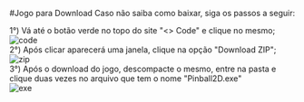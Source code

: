 #Jogo para Download
Caso não saiba como baixar, siga os passos a seguir:

1°) Vá até o botão verde no topo do site "<> Code" e clique no mesmo;
<br>
![code](https://github.com/Adriel025/Jogo.exe/assets/111098428/1eaf088a-0c79-4612-9acd-24699c586558)
<br>
2°) Após clicar aparecerá uma janela, clique na opção "Download ZIP";
<br>
![zip](https://github.com/Adriel025/Jogo.exe/assets/111098428/21672083-d1bc-4fdb-86ea-73465558bac7)
<br>
3°) Após o download do jogo, descompacte o mesmo, entre na pasta e clique duas vezes no arquivo que tem o nome "Pinball2D.exe"
<br>
![exe](https://github.com/Adriel025/Jogo.exe/assets/111098428/36b55e72-c414-40d1-adc8-21229db6452c)
